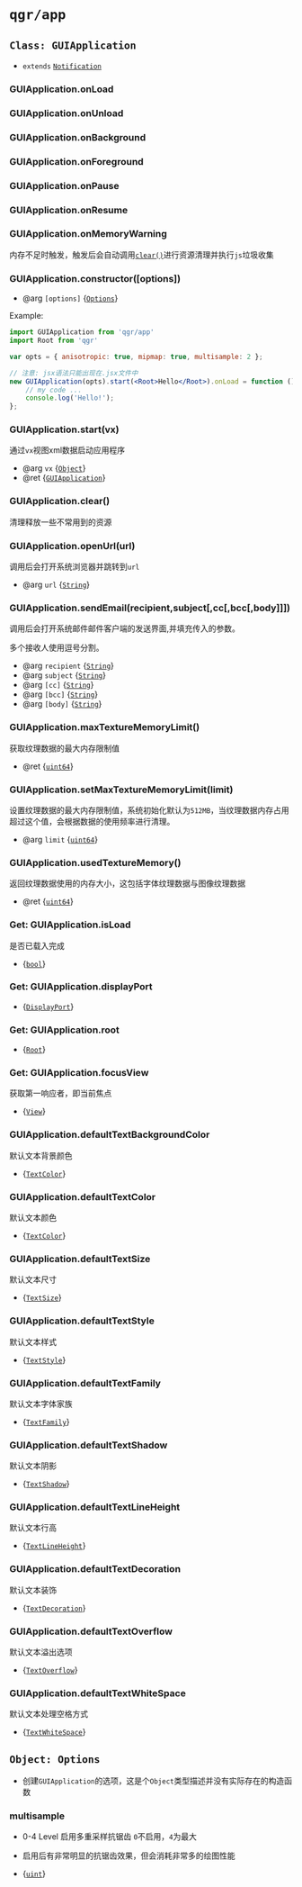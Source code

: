 # `qgr/app`


## `Class: GUIApplication`
* `extends` [`Notification`]

### GUIApplication.onLoad
### GUIApplication.onUnload
### GUIApplication.onBackground
### GUIApplication.onForeground
### GUIApplication.onPause
### GUIApplication.onResume
### GUIApplication.onMemoryWarning

内存不足时触发，触发后会自动调用[`clear()`]进行资源清理并执行`js`垃圾收集

### GUIApplication.constructor([options])
* @arg `[options]` {[`Options`]}

Example:

```jsx
import GUIApplication from 'qgr/app'
import Root from 'qgr'

var opts = { anisotropic: true, mipmap: true, multisample: 2 };

// 注意: jsx语法只能出现在.jsx文件中
new GUIApplication(opts).start(<Root>Hello</Root>).onLoad = function () {
	// my code ...
	console.log('Hello!');
};
```

### GUIApplication.start(vx)

通过`vx`视图xml数据启动应用程序

* @arg `vx` {[`Object`]}
* @ret {[`GUIApplication`]}

### GUIApplication.clear() 

清理释放一些不常用到的资源

### GUIApplication.openUrl(url)

调用后会打开系统浏览器并跳转到`url`

* @arg `url` {[`String`]}

### GUIApplication.sendEmail(recipient,subject[,cc[,bcc[,body]]])

调用后会打开系统邮件邮件客户端的发送界面,并填充传入的参数。

多个接收人使用逗号分割。

* @arg `recipient` {[`String`]}
* @arg `subject` {[`String`]}
* @arg `[cc]` {[`String`]}
* @arg `[bcc]` {[`String`]}
* @arg `[body]` {[`String`]}


### GUIApplication.maxTextureMemoryLimit()

获取纹理数据的最大内存限制值

* @ret {[`uint64`]}

### GUIApplication.setMaxTextureMemoryLimit(limit)

设置纹理数据的最大内存限制值，系统初始化默认为`512MB`，当纹理数据内存占用超过这个值，会根据数据的使用频率进行清理。

* @arg `limit` {[`uint64`]}

### GUIApplication.usedTextureMemory()

返回纹理数据使用的内存大小，这包括字体纹理数据与图像纹理数据

* @ret {[`uint64`]}

### Get: GUIApplication.isLoad 

是否已载入完成

* {[`bool`]}

### Get: GUIApplication.displayPort 

* {[`DisplayPort`]}

### Get: GUIApplication.root 

* {[`Root`]}

### Get: GUIApplication.focusView 

获取第一响应者，即当前焦点

* {[`View`]}

### GUIApplication.defaultTextBackgroundColor 

默认文本背景颜色

* {[`TextColor`]}

### GUIApplication.defaultTextColor 

默认文本颜色

* {[`TextColor`]}

### GUIApplication.defaultTextSize 

默认文本尺寸

* {[`TextSize`]}

### GUIApplication.defaultTextStyle 

默认文本样式

* {[`TextStyle`]}

### GUIApplication.defaultTextFamily 

默认文本字体家族

* {[`TextFamily`]}

### GUIApplication.defaultTextShadow 

默认文本阴影

* {[`TextShadow`]}

### GUIApplication.defaultTextLineHeight 

默认文本行高

* {[`TextLineHeight`]}

### GUIApplication.defaultTextDecoration 

默认文本装饰

* {[`TextDecoration`]}

### GUIApplication.defaultTextOverflow 

默认文本溢出选项

* {[`TextOverflow`]}

### GUIApplication.defaultTextWhiteSpace 

默认文本处理空格方式

* {[`TextWhiteSpace`]}


## `Object: Options`

* 创建`GUIApplication`的选项，这是个`Object`类型描述并没有实际存在的构造函数

### multisample

* 0-4 Level 启用多重采样抗锯齿 `0`不启用，`4`为最大

* 启用后有非常明显的抗锯齿效果，但会消耗非常多的绘图性能

* {[`uint`]} 


[`Class`]: https://developer.mozilla.org/en-US/docs/Web/JavaScript/Reference/Classes
[`Object`]: https://developer.mozilla.org/en-US/docs/Web/JavaScript/Reference/Global_Objects/Object
[`Array`]: https://developer.mozilla.org/en-US/docs/Web/JavaScript/Reference/Global_Objects/Array
[`Function`]: https://developer.mozilla.org/en-US/docs/Web/JavaScript/Reference/Global_Objects/Function
[`Date`]: https://developer.mozilla.org/en-US/docs/Web/JavaScript/Reference/Global_Objects/Date
[`RegExp`]: https://developer.mozilla.org/en-US/docs/Web/JavaScript/Reference/Global_Objects/RegExp
[`ArrayBuffer`]: https://developer.mozilla.org/en-US/docs/Web/JavaScript/Reference/Global_Objects/ArrayBuffer
[`TypedArray`]: https://developer.mozilla.org/en-US/docs/Web/JavaScript/Reference/Global_Objects/TypedArray
[`String`]: https://developer.mozilla.org/en-US/docs/Web/JavaScript/Reference/Global_Objects/String
[`Number`]: https://developer.mozilla.org/en-US/docs/Web/JavaScript/Reference/Global_Objects/Number
[`Boolean`]: https://developer.mozilla.org/en-US/docs/Web/JavaScript/Reference/Global_Objects/Boolean
[`null`]: https://developer.mozilla.org/en-US/docs/Web/JavaScript/Reference/Global_Objects/null
[`undefined`]: https://developer.mozilla.org/en-US/docs/Web/JavaScript/Reference/Global_Objects/undefined

[`int`]: native_types.md#int
[`uint`]: native_types.md#uint
[`int16`]: native_types.md#int16
[`uint16`]: native_types.md#uint16
[`int64`]: native_types.md#int64
[`uint64`]: native_types.md#uint64
[`float`]: native_types.md#float
[`double`]: native_types.md#double
[`bool`]: native_types.md#bool

[`Notification`]: event.md#class-notification
[`GUIApplication`]: app.md#class-guiapplication
[`Options`]: app.md#object-options
[`TextColor`]: value.md#class-textcolor
[`TextSize`]: value.md#class-textsize
[`TextStyle`]: value.md#class-textstyle
[`TextFamily`]: value.md#class-textfamily
[`TextShadow`]: value.md#class-textshadow
[`TextLineHeight`]: value.md#class-textlineheight
[`TextDecoration`]: value.md#class-textdecoration
[`TextOverflow`]: value.md#class-textoverflow
[`TextWhiteSpace`]: value.md#class-textwhitespace
[`DisplayPort`]: display_port.md#class-displayport
[`Root`]: qgr.md#class-root
[`View`]: qgr.md#class-view
[`clear()`]: app.md#guiapplication-clear
